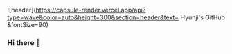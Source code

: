 
![header](https://capsule-render.vercel.app/api?type=wave&color=auto&height=300&section=header&text= Hyunji's GitHub &fontSize=90)


### Hi there 👋

<!--
**Hyunji523/Hyunji523** is a ✨ _special_ ✨ repository because its `README.md` (this file) appears on your GitHub profile.

Here are some ideas to get you started:

- 🔭 I’m currently working on ...
- 🌱 I’m currently learning ...
- 👯 I’m looking to collaborate on ...
- 🤔 I’m looking for help with ...
- 💬 Ask me about ...
- 📫 How to reach me: ...
- 😄 Pronouns: ...
- ⚡ Fun fact: ...
-->

